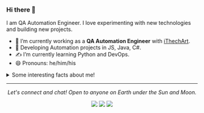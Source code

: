 ### Hi there 👋

I am QA Automation Engineer. I love experimenting with new technologies and building new projects.

- 🔭 I’m currently working as a **QA Automation Engineer** with [iThechArt](https://www.itechart.com/).
- 🌱 Developing Automation projects in JS, Java, C#.
- ✍️ I’m currently learning Python and DevOps.
- 😄 Pronouns: he/him/his

<details>
  <summary>Some interesting facts about me!</summary>
  <br>
  
  - In my spare time, I like building 3D wooden models, assemble LEGO.
  
  - Developing useful code. ⭐️
  
  - Like Fantasy moovies, books.

  ![My github stats](https://github-readme-stats.vercel.app/api?username=avient&show_icons=true)
</details>
 

<hr>
<p align="center">
  <i>Let's connect and chat! Open to anyone on Earth under the Sun and Moon.</i>

  <p align="center">
    <a href="https://www.linkedin.com/in/alex-prokopovich-a5701b199" alt="Linkedin"><img src="https://github.com/imdhruv99/imdhruv99/blob/master/readme/linkedin.png"></a>
    <a href="https://www.facebook.com/avient.prok" alt="Facebook"><img src="https://github.com/imdhruv99/imdhruv99/blob/master/readme/facebook.png"></a>
    <a href="https://github.com/avient" alt="GitHub"><img src="https://github.com/imdhruv99/imdhruv99/blob/master/readme/github.png"></a>

  </p>
  
</p>

<!--
**avient/avient** is a ✨ _special_ ✨ repository because its `README.md` (this file) appears on your GitHub profile.

Here are some ideas to get you started:

- 🔭 I’m currently working on ...
- 🌱 I’m currently learning ...
- 👯 I’m looking to collaborate on ...
- 🤔 I’m looking for help with ...
- 💬 Ask me about ...
- 📫 How to reach me: ...
- 😄 Pronouns: ...
- ⚡ Fun fact: ...
-->
